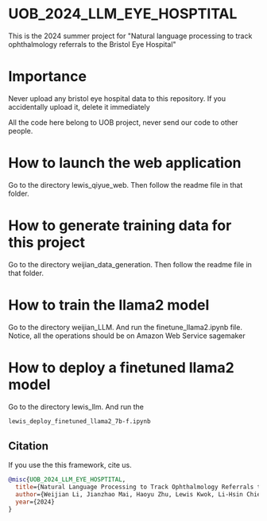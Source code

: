 # UOB_2024_LLM_EYE_HOSPTITAL
This is the 2024 summer project for "Natural language processing to track ophthalmology referrals to the Bristol Eye Hospital"

# Importance
Never upload any bristol eye hospital data to this repository. If you accidentally upload it, delete it immediately

All the code here belong to UOB project, never send our code to other people. 

# How to launch the web application
Go to the directory lewis_qiyue_web. Then follow the readme file in that folder.

# How to generate training data for this project
Go to the directory weijian_data_generation. Then follow the readme file in that folder.

# How to train the llama2 model
Go to the directory weijian_LLM. And run the finetune_llama2.ipynb file.
Notice, all the operations should be on Amazon Web Service sagemaker

# How to deploy a finetuned llama2 model
Go to the directory lewis_llm. And run the 
```txt
lewis_deploy_finetuned_llama2_7b-f.ipynb
 ```

## Citation

If you use the this framework, cite us.

```bibtex
@misc{UOB_2024_LLM_EYE_HOSPTITAL,
  title={Natural Language Processing to Track Ophthalmology Referrals to the Bristol Eye Hospital},
  author={Weijian Li, Jianzhao Mai, Haoyu Zhu, Lewis Kwok, Li-Hsin Chien, Qiyue Cao},
  year={2024}
}
```